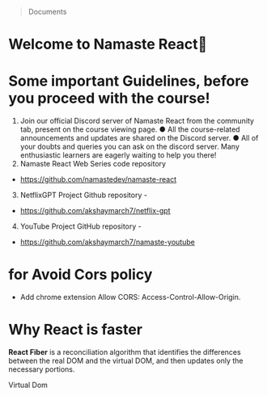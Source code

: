 > Documents

# Welcome to Namaste React🚀
# Some important Guidelines, before you proceed with the course!
1. Join our official Discord server of Namaste React from the community tab,
present on the course viewing page.
● All the course-related announcements and updates are shared on the
Discord server.
● All of your doubts and queries you can ask on the discord server. Many
enthusiastic learners are eagerly waiting to help you there!
2. Namaste React Web Series code repository
- https://github.com/namastedev/namaste-react
3. NetflixGPT Project Github repository -
- https://github.com/akshaymarch7/netflix-gpt
4. YouTube Project GitHub repository -
- https://github.com/akshaymarch7/namaste-youtube

# for Avoid Cors policy
- Add chrome extension Allow CORS: Access-Control-Allow-Origin.
# Why React is faster

**React Fiber** is a reconciliation algorithm that identifies the differences between the real DOM and the virtual DOM, and then updates only the necessary portions.

Virtual Dom